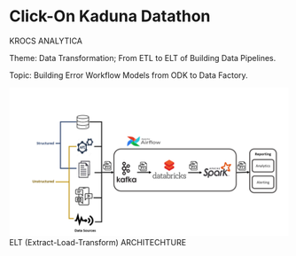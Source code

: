 ﻿# Click-On Kaduna Datathon
KROCS ANALYTICA

Theme: Data Transformation; From ETL to ELT of
Building Data Pipelines.

Topic: Building Error Workflow Models from ODK to
Data Factory.

<img src=https://github.com/Krocs-Analytica/cok_datathon/blob/remodelling/ELT%20Architechture.PNG> 
ELT (Extract-Load-Transform) ARCHITECHTURE

